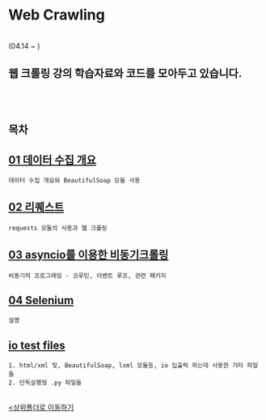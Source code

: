 # Web Crawling
</br>
 (04.14 ~ )

 웹 크롤링 강의 학습자료와 코드를 모아두고 있습니다.
-

</br></br>

## 목차

[01 데이터 수집 개요](01_%EB%8D%B0%EC%9D%B4%ED%84%B0%EC%88%98%EC%A7%91%20%EA%B0%9C%EC%9A%94_BeautifulSoup.ipynb)
-
    데이터 수집 개요와 BeautifulSoap 모듈 사용
    
[02 리퀘스트](02_requests.ipynb)
-
    requests 모듈의 사용과 웹 크롤링
[03 asyncio를 이용한 비동기크롤링](./03_asyncio%EB%A5%BC%20%EC%9D%B4%EC%9A%A9%ED%95%9C%20%EB%B9%84%EB%8F%99%EA%B8%B0%ED%81%AC%EB%A1%A4%EB%A7%81.ipynb)
-
    비동기적 프로그래밍 - 코루틴, 이벤트 루프, 관련 패키지
[04 Selenium](./04_Selenium.ipynb)
-
    설명
[io test files](./testfiles/)
-
    1. html/xml 및, BeautifulSoap, lxml 모듈등, io 입출력 하는데 사용한 기타 파일들
    2. 단독실행형 .py 파일들


<br>[<상위폴더로 이동하기](..)